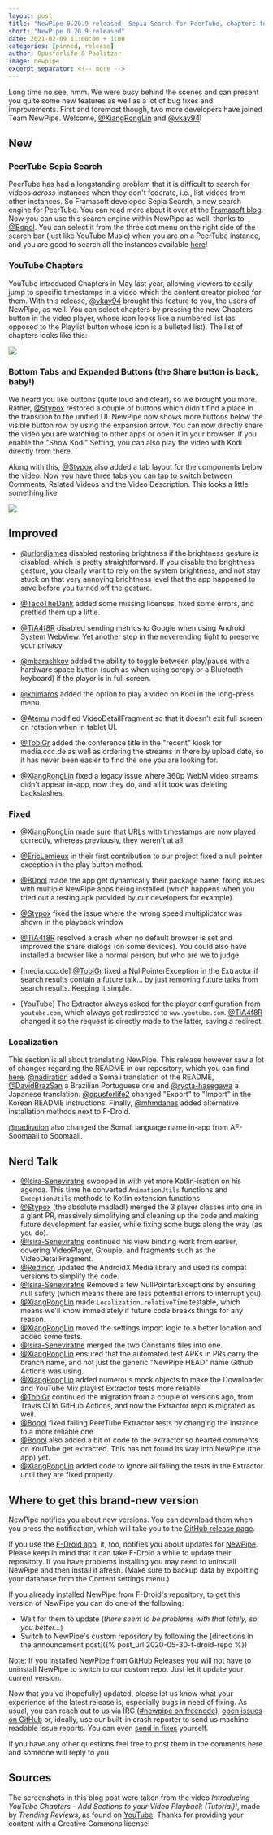 ```yaml
---
layout: post
title: "NewPipe 0.20.9 released: Sepia Search for PeerTube, chapters for YouTube and tabs for everyone!"
short: "NewPipe 0.20.9 released"
date: 2021-02-09 11:00:00 + 1:00
categories: [pinned, release]
author: Opusforlife & Poolitzer
image: newpipe
excerpt_separator: <!-- more -->
---
```


Long time no see, hmm. We were busy behind the scenes and can present you quite some new features as well as a lot of bug fixes and improvements. First and foremost though, two more developers have joined Team NewPipe. Welcome, [@XiangRongLin](https://github.com/XiangRongLin) and [@vkay94](https://github.com/vkay94)!

<!-- more -->

## New

### PeerTube Sepia Search
PeerTube has had a longstanding problem that it is difficult to search for videos _across_ instances when they don't federate, i.e., list videos from other instances. So Framasoft developed Sepia Search, a new search engine for PeerTube. You can read more about it over at the [Framasoft blog](https://framablog.org/2020/09/22/sepia-search-our-search-engine-to-promote-peertube/). Now you can use this search engine within NewPipe as well, thanks to [@Bopol](https://github.com/b0pol). You can select it from the three dot menu on the right side of the search bar (just like YouTube Music) when you are on a PeerTube instance, and you are good to search all the instances available [here](https://instances.joinpeertube.org/instances)!

### YouTube Chapters
YouTube introduced Chapters in May last year, allowing viewers to easily jump to specific timestamps in a video which the content creator picked for them. With this release, [@vkay94](https://github.com/vkay94) brought this feature to you, the users of NewPipe, as well. You can select chapters by pressing the new Chapters button in the video player, whose icon looks like a numbered list (as opposed to the Playlist button whose icon is a bulleted list). The list of chapters looks like this:

<img class="no-flow vertical" src="{{ site.baseurl }}/img/screenshots/chapters.png"/>

### Bottom Tabs and Expanded Buttons (the Share button is back, baby!)
We heard you like buttons (quite loud and clear), so we brought you more. Rather, [@Stypox](https://github.com/Stypox) restored a couple of buttons which didn't find a place in the transition to the unified UI. NewPipe now shows more buttons below the visible button row by using the expansion arrow. You can now directly share the video you are watching to other apps or open it in your browser. If you enable the "Show Kodi" Setting, you can also play the video with Kodi directly from there.

Along with this, [@Stypox](https://github.com/Stypox) also added a tab layout for the components below the video. Now you have three tabs you can tap to switch between Comments, Related Videos and the Video Description. This looks a little something like:

<img class="no-flow img-responsive" src="{{ site.baseurl }}/img/screenshots/buttons.png"/>


## Improved
- [@urlordjames](https://github.com/urlordjames) disabled restoring brightness if the brightness gesture is disabled, which is pretty straightforward. If you disable the brightness gesture, you clearly want to rely on the system brightness, and not stay stuck on that very annoying brightness level that the app happened to save before you turned off the gesture.

- [@TacoTheDank](https://github.com/TacoTheDank) added some missing licenses, fixed some errors, and prettied them up a little.

- [@TiA4f8R](https://github.com/TiA4f8R) disabled sending metrics to Google when using Android System WebView. Yet another step in the neverending fight to preserve your privacy.

- [@mbarashkov](https://github.com/mbarashkov) added the ability to toggle between play/pause with a hardware space button (such as when using scrcpy or a Bluetooth keyboard) if the player is in full screen.

- [@khimaros](https://github.com/khimaros) added the option to play a video on Kodi in the long-press menu.

- [@Atemu](https://github.com/Atemu) modified VideoDetailFragment so that it doesn't exit full screen on rotation when in tablet UI.

- [@TobiGr](https://github.com/TobiGr) added the conference title in the "recent" kiosk for media.ccc.de as well as ordering the streams in there by upload date, so it has never been easier to find the one you are looking for.

- [@XiangRongLin](https://github.com/XiangRongLin) fixed a legacy issue where 360p WebM video streams didn't appear in-app, now they do, and all it took was deleting backslashes.





### Fixed 

- [@XiangRongLin](https://github.com/XiangRongLin) made sure that URLs with timestamps are now played correctly, whereas previously, they weren't at all.

- [@EricLemieux](https://github.com/EricLemieux) in their first contribution to our project fixed a null pointer exception in the play button method.

- [@B0pol](https://github.com/B0pol) made the app get dynamically their package name, fixing issues with multiple NewPipe apps being installed (which happens when you tried out a testing apk provided by our developers for example).

- [@Stypox](https://github.com/Stypox) fixed the issue where the wrong speed multiplicator was shown in the playback window

- [@TiA4f8R](https://github.com/TiA4f8R) resolved a crash when no default browser is set and improved the share dialogs (on some devices). You could also have installed a browser like a normal person, but who are we to judge.

- [media.ccc.de] [@TobiGr](https://github.com/TobiGr) fixed a NullPointerException in the Extractor if search results contain a future talk... by just removing future talks from search results. Keeping it simple.

- [YouTube] The Extractor always asked for the player configuration from `youtube.com`, which always got redirected to `www.youtube.com`. [@TiA4f8R](https://github.com/TiA4f8R) changed it so the request is directly made to the latter, saving a redirect.




### Localization

This section is all about translating NewPipe. This release however saw a lot of changes regarding the README in our repository, which you can find [here](https://github.com/TeamNewPipe/NewPipe/blob/dev/README.md). [@nadiration](https://github.com/nadiration) added a Somali translation of the README, [@DavidBrazSan](https://github.com/DavidBrazSan9) a Brazilian Portuguese one and [@ryota-hasegawa](https://github.com/ryota-hasegawa) a Japanese translation. [@opusforlife2](https://github.com/opusforlife2) changed "Export" to "Import" in the Korean README instructions. Finally, [@mhmdanas](https://github.com/mhmdanas) added alternative installation methods next to F-Droid.

[@nadiration](https://github.com/nadiration) also changed the Somali language name in-app from AF-Soomaali to Soomaali.




## Nerd Talk

- [@Isira-Seneviratne](https://github.com/Isira-Seneviratne) swooped in with yet more Kotlin-isation on his agenda. This time he converted `AnimationUtils` functions and `ExceptionUtils` methods to Kotlin extension functions.
- [@Stypox](https://github.com/Stypox) (the absolute madlad!) merged the 3 player classes into one in a giant PR, massively simplifying and cleaning up the code and making future development far easier, while fixing some bugs along the way (as you do).
- [@Isira-Seneviratne](https://github.com/Isira-Seneviratne) continued his view binding work from earlier, covering VideoPlayer, Groupie, and fragments such as the VideoDetailFragment.
- [@Redirion](https://github.com/Redirion) updated the AndroidX Media library and used its compat versions to simplify the code.
- [@Isira-Seneviratne](https://github.com/Isira-Seneviratne) Removed a few NullPointerExceptions by ensuring null safety (which means there are less potential errors to interrupt you).
- [@XiangRongLin](https://github.com/XiangRongLin) made `Localization.relativeTime` testable, which means we'll know immediately if future code breaks things for any reason.
- [@XiangRongLin](https://github.com/XiangRongLin) moved the settings import logic to a better location and added some tests.
- [@Isira-Seneviratne](https://github.com/Isira-Seneviratne) merged the two Constants files into one.
- [@XiangRongLin](https://github.com/XiangRongLin) ensured that the automated test APKs in PRs carry the branch name, and not just the generic "NewPipe HEAD" name Github Actions was using.
- [@XiangRongLin](https://github.com/XiangRongLin) added numerous mock objects to make the Downloader and YouTube Mix playlist Extractor tests more reliable.
- [@TobiGr](https://github.com/TobiGr) continued the migration from a couple of versions ago, from Travis CI to GitHub Actions, and now the Extractor repo is migrated as well.
- [@Bopol](https://github.com/B0pol) fixed failing PeerTube Extractor tests by changing the instance to a more reliable one.
- [@Bopol](https://github.com/B0pol) also added a bit of code to the extractor so hearted comments on YouTube get extracted. This has not found its way into NewPipe (the app) yet.
- [@XiangRongLin](https://github.com/XiangRongLin) added code to ignore all failing the tests in the Extractor until they are fixed properly.

## Where to get this brand-new version

NewPipe notifies you about new versions. You can download them when you press the notification, which will take you to the [GitHub release page](https://github.com/TeamNewPipe/NewPipe/releases).

If you use the [F-Droid app](https://f-droid.org/), it, too, notifies you about updates for [NewPipe](https://f-droid.org/packages/org.schabi.newpipe/). Please keep in mind that it can take F-Droid a while to update their repository. If you have problems installing you may need to uninstall NewPipe and then install it afresh. (Make sure to backup data by exporting your database from the Content settings menu.)

If you already installed NewPipe from F-Droid's repository, to get this version of NewPipe you can do one of the following:

- Wait for them to update (_there seem to be problems with that lately, so you better..._)
- Switch to NewPipe's custom repository by following the [directions in the announcement post]({% post_url 2020-05-30-f-droid-repo %})

Note: If you installed NewPipe from GitHub Releases you will not have to uninstall NewPipe to switch to our custom repo. Just let it update your current version.

Now that you've (hopefully) updated, please let us know what your experience of the latest release is, especially bugs in need of fixing. As usual, you can reach out to us via IRC ([#newpipe on freenode](https://webchat.freenode.net/?channels=newpipe)), [open issues on GitHub](https://github.com/TeamNewPipe/NewPipe/issues/new) or, ideally, use our built-in crash reporter to send us machine-readable issue reports. You can even [send in fixes](https://github.com/TeamNewPipe/NewPipe/blob/dev/.github/CONTRIBUTING.md#bug-fixing) yourself.

If you have any other questions feel free to post them in the comments here and someone will reply to you.

## Sources
The screenshots in this blog post were taken from the video _Introducing YouTube Chapters - Add Sections to your Video Playback (Tutorial)!_, made by _Trending Reviews_, as found on [YouTube](https://www.youtube.com/watch?v=9QHcBP-rovs). Thanks for providing your content with a Creative Commons license!
